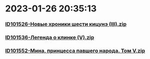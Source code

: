 # 2023-01-26 20:35:13

### [ID101526-Новые хроники шести кицунэ (III).zip](https://raw.githubusercontent.com/Sam5440/Genshin_Impact_Teleport_Files/main/AutoGeneratePoint/Points%28Raw%29%5Bcn-en-ru%5D/ru-ru/Item/ID1061-IndoorScene_Dq_Syabugyo/ID101526-%D0%9D%D0%BE%D0%B2%D1%8B%D0%B5%20%D1%85%D1%80%D0%BE%D0%BD%D0%B8%D0%BA%D0%B8%20%D1%88%D0%B5%D1%81%D1%82%D0%B8%20%D0%BA%D0%B8%D1%86%D1%83%D0%BD%D1%8D%20%28III%29.zip)

### [ID101536-Легенда о клинке (V).zip](https://raw.githubusercontent.com/Sam5440/Genshin_Impact_Teleport_Files/main/AutoGeneratePoint/Points%28Raw%29%5Bcn-en-ru%5D/ru-ru/Item/ID1061-IndoorScene_Dq_Syabugyo/ID101536-%D0%9B%D0%B5%D0%B3%D0%B5%D0%BD%D0%B4%D0%B0%20%D0%BE%20%D0%BA%D0%BB%D0%B8%D0%BD%D0%BA%D0%B5%20%28V%29.zip)

### [ID101552-Мина, принцесса павшего народа. Том V.zip](https://raw.githubusercontent.com/Sam5440/Genshin_Impact_Teleport_Files/main/AutoGeneratePoint/Points%28Raw%29%5Bcn-en-ru%5D/ru-ru/Item/ID1061-IndoorScene_Dq_Syabugyo/ID101552-%D0%9C%D0%B8%D0%BD%D0%B0%2C%20%D0%BF%D1%80%D0%B8%D0%BD%D1%86%D0%B5%D1%81%D1%81%D0%B0%20%D0%BF%D0%B0%D0%B2%D1%88%D0%B5%D0%B3%D0%BE%20%D0%BD%D0%B0%D1%80%D0%BE%D0%B4%D0%B0.%20%D0%A2%D0%BE%D0%BC%20V.zip)

